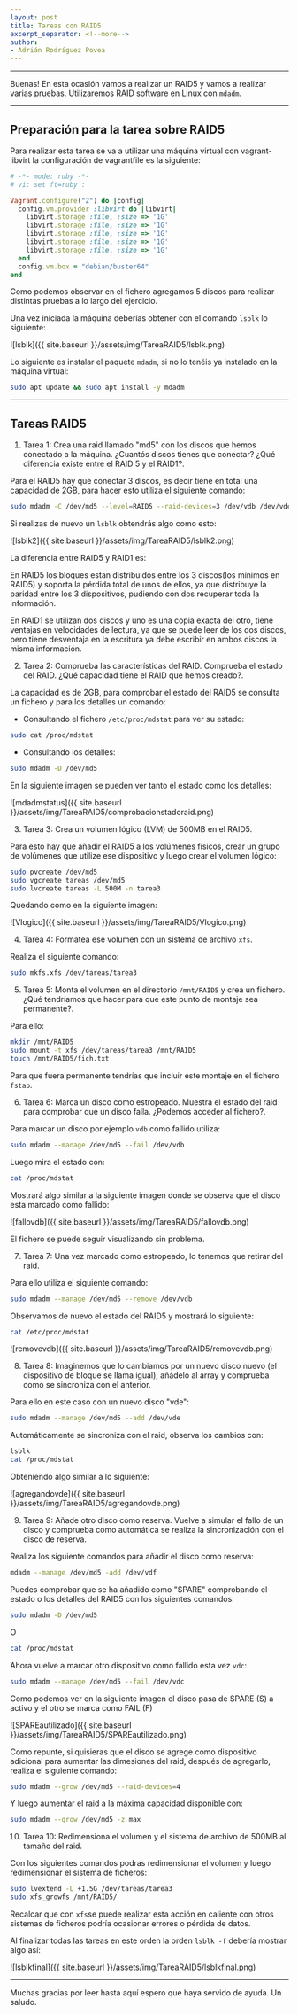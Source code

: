```yaml
---
layout: post
title: Tareas con RAID5
excerpt_separator: <!--more-->
author:
- Adrián Rodríguez Povea
---
```


***

Buenas! En esta ocasión vamos a realizar un RAID5 y vamos a realizar varias pruebas. Utilizaremos RAID software en Linux con `mdadm`.

***

<!--more-->

## Preparación para la tarea sobre RAID5

Para realizar esta tarea se va a utilizar una máquina virtual con vagrant-libvirt la configuración de vagrantfile es la siguiente:

```ruby
# -*- mode: ruby -*-
# vi: set ft=ruby :

Vagrant.configure("2") do |config|
  config.vm.provider :libvirt do |libvirt|
    libvirt.storage :file, :size => '1G'
    libvirt.storage :file, :size => '1G'
    libvirt.storage :file, :size => '1G'
    libvirt.storage :file, :size => '1G'
    libvirt.storage :file, :size => '1G'
  end
  config.vm.box = "debian/buster64"
end
```

Como podemos observar en el fichero agregamos 5 discos para realizar distintas pruebas a lo largo del ejercicio.

Una vez iniciada la máquina deberías obtener con el comando `lsblk` lo siguiente:

![lsblk]({{ site.baseurl }}/assets/img/TareaRAID5/lsblk.png)  

Lo siguiente es instalar el paquete `mdadm`, si no lo tenéis ya instalado en la máquina virtual:

```bash
sudo apt update && sudo apt install -y mdadm
```

***

## Tareas RAID5

1. Tarea 1: Crea una raid llamado "md5" con los discos que hemos conectado a la máquina. ¿Cuantós discos tienes que conectar? ¿Qué diferencia existe entre el RAID 5 y el RAID1?.    

Para el RAID5 hay que conectar 3 discos, es decir tiene en total una capacidad de 2GB, para hacer esto utiliza el siguiente comando:

```bash
sudo mdadm -C /dev/md5 --level=RAID5 --raid-devices=3 /dev/vdb /dev/vdc /dev/vdd
```
Si realizas de nuevo un `lsblk` obtendrás algo como esto:

![lsblk2]({{ site.baseurl }}/assets/img/TareaRAID5/lsblk2.png)

La diferencia entre RAID5 y RAID1 es:

En RAID5 los bloques estan distribuidos entre los 3 discos(los mínimos en RAID5) y soporta la pérdida total de unos de ellos, ya que distribuye la paridad entre los 3 dispositivos, pudiendo con dos recuperar toda la información.

En RAID1 se utilizan dos discos y uno es una copia exacta del otro, tiene ventajas en velocidades de lectura, ya que se puede leer de los dos discos, pero tiene desventaja en la escritura ya debe escribir en ambos discos la misma información.

2. Tarea 2: Comprueba las características del RAID. Comprueba el estado del RAID. ¿Qué capacidad tiene el RAID que hemos creado?.  

La capacidad es de 2GB, para comprobar el estado del RAID5 se consulta un fichero y para los detalles un comando: 

- Consultando el fichero `/etc/proc/mdstat` para ver su estado:

```bash
sudo cat /proc/mdstat
```

- Consultando los detalles:

```bash
sudo mdadm -D /dev/md5
```

En la siguiente imagen se pueden ver tanto el estado como los detalles:

![mdadmstatus]({{ site.baseurl }}/assets/img/TareaRAID5/comprobacionstadoraid.png)

3. Tarea 3: Crea un volumen lógico (LVM) de 500MB en el RAID5.    

Para esto hay que añadir el RAID5 a los volúmenes físicos, crear un grupo de volúmenes que utilize ese dispositivo y luego crear el volumen lógico:

```bash
sudo pvcreate /dev/md5
sudo vgcreate tareas /dev/md5
sudo lvcreate tareas -L 500M -n tarea3
```

Quedando como en la siguiente imagen:

![Vlogico]({{ site.baseurl }}/assets/img/TareaRAID5/Vlogico.png)

4. Tarea 4: Formatea ese volumen con un sistema de archivo `xfs`.    

Realiza el siguiente comando:

```bash
sudo mkfs.xfs /dev/tareas/tarea3
```

5. Tarea 5: Monta el volumen en el directorio `/mnt/RAID5` y crea un fichero. ¿Qué tendríamos que hacer para que este punto de montaje sea permanente?.

Para ello:

```bash
mkdir /mnt/RAID5
sudo mount -t xfs /dev/tareas/tarea3 /mnt/RAID5
touch /mnt/RAID5/fich.txt
```

Para que fuera permanente tendrías que incluir este montaje en el fichero `fstab`.    

6. Tarea 6: Marca un disco como estropeado. Muestra el estado del raid para comprobar que un disco falla. ¿Podemos acceder al fichero?.    

Para marcar un disco por ejemplo `vdb` como fallido utiliza:

```bash
sudo mdadm --manage /dev/md5 --fail /dev/vdb
```

Luego mira el estado con:

```bash
cat /proc/mdstat
```

Mostrará algo similar a la siguiente imagen donde se observa que el disco esta marcado como fallido:

![fallovdb]({{ site.baseurl }}/assets/img/TareaRAID5/fallovdb.png)

El fichero se puede seguir visualizando sin problema.

7. Tarea 7: Una vez marcado como estropeado, lo tenemos que retirar del raid.   

Para ello utiliza el siguiente comando:

```bash
sudo mdadm --manage /dev/md5 --remove /dev/vdb
``` 

Observamos de nuevo el estado del RAID5 y mostrará lo siguiente:

```bash
cat /etc/proc/mdstat
```

![removevdb]({{ site.baseurl }}/assets/img/TareaRAID5/removevdb.png)


8. Tarea 8: Imaginemos que lo cambiamos por un nuevo disco nuevo (el dispositivo de bloque se llama igual), añádelo al array y 
comprueba como se sincroniza con el anterior. 

Para ello en este caso con un nuevo disco "vde":

```bash
sudo mdadm --manage /dev/md5 --add /dev/vde
```

Automáticamente se sincroniza con el raid, observa los cambios con:

```bash
lsblk
cat /proc/mdstat
```

Obteniendo algo similar a lo siguiente:

![agregandovde]({{ site.baseurl }}/assets/img/TareaRAID5/agregandovde.png)


9. Tarea 9: Añade otro disco como reserva. Vuelve a simular el fallo de un disco y comprueba como automática se realiza la sincronización con el disco de reserva.

Realiza los siguiente comandos para añadir el disco como reserva:

```bash
mdadm --manage /dev/md5 -add /dev/vdf
```

Puedes comprobar que se ha añadido como "SPARE" comprobando el estado o los detalles del RAID5 con los siguientes comandos:

```bash
sudo mdadm -D /dev/md5
```
O
```bash
cat /proc/mdstat
```

Ahora vuelve a marcar otro dispositivo como fallido esta vez `vdc`:

```bash
sudo mdadm --manage /dev/md5 --fail /dev/vdc
```

Como podemos ver en la siguiente imagen el disco pasa de SPARE (S) a activo y el otro se marca como FAIL (F)

![SPAREautilizado]({{ site.baseurl }}/assets/img/TareaRAID5/SPAREautilizado.png)

Como repunte, si quisieras que el disco se agrege como dispositivo adicional para aumentar las dimesiones del raid, después de agregarlo, realiza el siguiente comando:

```bash
sudo mdadm --grow /dev/md5 --raid-devices=4
```

Y luego aumentar el raid a la máxima capacidad disponible con:

```bash
sudo mdadm --grow /dev/md5 -z max
```

10. Tarea 10: Redimensiona el volumen y el sistema de archivo de 500MB al tamaño del raid. 

Con los siguientes comandos podras redimensionar el volumen y luego redimensionar el sistema de ficheros:

```bash
sudo lvextend -L +1.5G /dev/tareas/tarea3 
sudo xfs_growfs /mnt/RAID5/
```

Recalcar que con `xfs`se puede realizar esta acción en caliente con otros sistemas de ficheros podría ocasionar errores o pérdida de datos.

Al finalizar todas las tareas en este orden la orden `lsblk -f` debería mostrar algo así:

![lsblkfinal]({{ site.baseurl }}/assets/img/TareaRAID5/lsblkfinal.png)

***
    
Muchas gracias por leer hasta aquí espero que haya servido de ayuda. Un saludo.    
